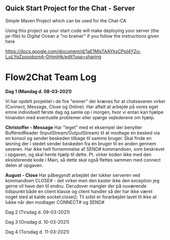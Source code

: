 ## Quick Start Project for the Chat - Server

Simple Maven Project which can be used for the Chat-CA 

Using this project as your start code will make deploying your server (the jar-file) to Digital Ocean a "no brainer" if you follow the instructions given here

https://docs.google.com/document/d/1aE1MlsTAAYksCPpI4YZu-I_uLYqZssoobsmA-GHmiHk/edit?usp=sharing 


# Flow2Chat Team Log

**Dag 1 (Mandag d. 08-03-2021)**

Vi har opdelt projektet i de fire "emner" der kræves for at chatseveren virker (Connect, Message, Close og Online). Har aftalt at arbejde på vores eget emne individuelt første dag og samle op i morgen, hvor vi entan kan hjælpe hinanden med eventuelle problemer eller spørge vejlederene om hjælp. 

**Christoffer - Message**
Har "leget" med et eksempel der benytter BufferedReader (InputStream/OutputStream) til at modtage en besked via en konsol og sender beskeden tilbage til samme bruger. Skal finde en løsning der i stedet sender beskeden fra én bruger til en anden gennem severen. Har ikke helt fornemmelse af SEND# kommandoen, som beskrevet i opgaven, og skal hente hjælp til dette.
Pt. virker koden ikke med den eksisterende kode i Main, så dette skal også flettes sammen med connect delen af opgaven.

**August - Close**
Har påbegyndt arbejdet der lukker serveren ved kommandoen CLOSE# - det virker men den kaster ikke den exception jeg gerne vil have den til endnu.  Derudover mangler der på nuværende tidspunkt både en client klasse og client handler så der har ikke været noget sted at kalde socket.close();
Til sidst er forarbejdet lavet til ikke at lukke når den modtager CONNECT# og SEND#

Dag 2 (Tirsdag d. 09-03-2021)

Dag 3 (Onsdag d. 10-03-2021)

Dag 4 (Torsdag d. 11-03-2021)
